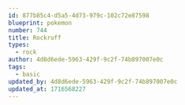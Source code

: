 ```yaml
---
id: 877b85c4-d5a5-4d73-979c-102c72e87598
blueprint: pokemon
number: 744
title: Rockruff
types:
  - rock
author: 4d8d6ede-5963-429f-9c2f-74b897007e0c
tags:
  - basic
updated_by: 4d8d6ede-5963-429f-9c2f-74b897007e0c
updated_at: 1716568227
---
```

